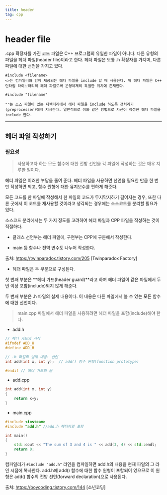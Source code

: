 ```yaml
---
title: header
tag: cpp
---
```


# header file

.cpp 확장자를 가진 코드 파일은 C++ 프로그램의 유일한 파일이 아니다. 다른 유형의 파일을 헤더 파일(header file)이라고 한다. 헤더 파일은 보통 .h 확장자를 가지며, 다른 파일에 대한 선언을 가지고 있다.

```
#include <filename> 
<>는 컴파일러와 함께 제공되는 헤더 파일을 include 할 때 사용한다. 위 헤더 파일은 C++ 런타임 라이브러리의 헤더 파일로써 운영체제의 특별한 위치에 존재한다.

#include "filename" 

""는 소스 파일이 있는 디렉터리에서 헤더 파일을 include 하도록 전처리기(preprocesser)에게 지시한다. 일반적으로 이와 같은 방법으로 자신이 작성한 헤더 파일을 include 한다.
```

  

---

## 헤더 파일 작성하기

### 필요성

>  사용하고자 하는 모든 함수에 대한 전방 선언을 각 파일에 작성하는 것은 매우 지루한 일이다.

헤더 파일은 이러한 부담을 줄여 준다. 헤더 파일을 사용하면 선언을 필요한 만큼 한 번만 작성하면 되고, 함수 원형에 대한 유지보수를 편하게 해준다.



모든 코드를 한 파일에 작성해서 한 파일의 코드가 무지막지하기 길어지는 경우, 또한 다른 곳에서 이 코드를 재사용할 것이라고 생각되는 경우에는 소스코드를 분리할 필요가 있다.

소스코드 분리에서는 두 가지 정도를 고려하여 헤더 파일과 CPP 파일을 작성하는 것이 적절하다.

* 클래스 선언부는 헤더 파일에, 구현부는 CPP에 구분해서 작성한다.

+ main 등 함수나 전역 변수도 나누어 작성한다.

출처: https://twinparadox.tistory.com/205 [Twinparadox Factory]



+ 헤더 파일은 두 부분으로 구성된다.

첫 번째 부분은 **헤더 가드(header guard)**라고 하며 헤더 파일이 같은 파일에서 두 번 이상 포함(include)되지 않게 해준다.

두 번째 부분은 .h 파일의 실제 내용이다. 이 내용은 다른 파일에서 볼 수 있는 모든 함수에 대한 선언이다.

>  main.cpp 파일에서 헤더 파일을 사용하려면 헤더 파일을 포함(include)해야 한다.

+ add.h

```cpp
// 헤더 가드의 시작 
#ifndef ADD_H 
#define ADD_H 

// .h 파일의 실제 내용: 선언 
int add(int x, int y);  // add() 함수 원형(function prototype)

#endif // 헤더 가드의 끝
```

+ add.cpp

```cpp
int add(int x, int y)
{
	return x+y;
}	
```

+ main.cpp

```cpp
#include <iosteam>
#include "add.h" //add.h 헤더파일 포함

int main()
{
	std::cout << "The sum of 3 and 4 is " << add(3, 4) << std::endl;
	return 0;
}
```

컴파일러가 `#include "add.h"` 라인을 컴파일하면 add.h의 내용을 현재 파일의 그 라인 시점에 복사한다. add.h에 add() 함수에 대한 함수 원형이 포함되어 있으므로 이 원형은 add() 함수의 전방 선언(forward declaration)으로 사용된다.



출처: https://boycoding.tistory.com/144 [소년코딩]



